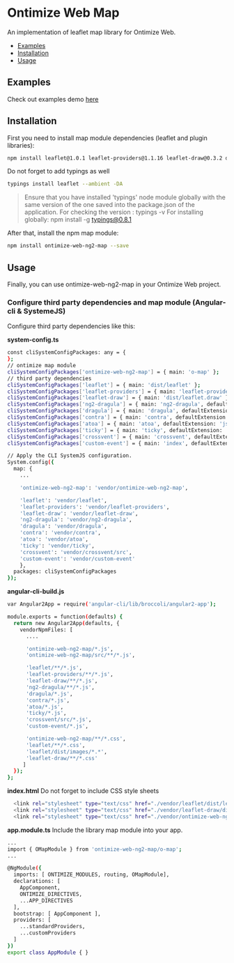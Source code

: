 # Ontimize Web Map
An implementation of leaflet map library for Ontimize Web.

* [Examples](#examples)
* [Installation](#installation)
* [Usage](#usage)

## Examples

Check out examples demo <a href="https://ontimizeweb.github.io/ontimize-web-ngx-map" target="_blank" title="examples demo">
here</a>

## Installation

First you need to install map module dependencies (leaflet and plugin libraries):
```sh
npm install leaflet@1.0.1 leaflet-providers@1.1.16 leaflet-draw@0.3.2 dragula@3.7.2 ng2-dragula@1.2.2-0 --save
```

Do not forget to add typings as well
```sh
typings install leaflet --ambient -DA
````

> Ensure that you have installed 'typings' node module globally with the same version of the one saved into the package.json of the
application.
For checking the version : typings -v
For installing globally: npm install -g typings@0.8.1

After that, install the npm map module:
```sh
npm install ontimize-web-ng2-map --save
```

## Usage

Finally, you can use ontimize-web-ng2-map in your Ontimize Web project.

### Configure third party dependencies and map module (Angular-cli & SystemeJS)

Configure third party dependencies like this:

**system-config.ts**
```sh
const cliSystemConfigPackages: any = {
};
// ontimize map module
cliSystemConfigPackages['ontimize-web-ng2-map'] = { main: 'o-map' };
// third party dependencies
cliSystemConfigPackages['leaflet'] = { main: 'dist/leaflet' };
cliSystemConfigPackages['leaflet-providers'] = { main: 'leaflet-providers', defaultExtension: 'js' };
cliSystemConfigPackages['leaflet-draw'] = { main: 'dist/leaflet.draw' };
cliSystemConfigPackages['ng2-dragula'] = { main: 'ng2-dragula', defaultExtension: 'js' };
cliSystemConfigPackages['dragula'] = { main: 'dragula', defaultExtension: 'js' };
cliSystemConfigPackages['contra'] = { main: 'contra', defaultExtension: 'js' };
cliSystemConfigPackages['atoa'] = { main: 'atoa', defaultExtension: 'js' };
cliSystemConfigPackages['ticky'] = { main: 'ticky', defaultExtension: 'js' };
cliSystemConfigPackages['crossvent'] = { main: 'crossvent', defaultExtension: 'js' };
cliSystemConfigPackages['custom-event'] = { main: 'index', defaultExtension: 'js' };

// Apply the CLI SystemJS configuration.
System.config({
  map: {
    ...

    'ontimize-web-ng2-map': 'vendor/ontimize-web-ng2-map',

    'leaflet': 'vendor/leaflet',
    'leaflet-providers': 'vendor/leaflet-providers',
    'leaflet-draw': 'vendor/leaflet-draw',
    'ng2-dragula': 'vendor/ng2-dragula',
    'dragula': 'vendor/dragula',
    'contra': 'vendor/contra',
    'atoa': 'vendor/atoa',
    'ticky': 'vendor/ticky',
    'crossvent': 'vendor/crossvent/src',
    'custom-event': 'vendor/custom-event'
    },
  packages: cliSystemConfigPackages
});

```

**angular-cli-build.js**
```sh
var Angular2App = require('angular-cli/lib/broccoli/angular2-app');

module.exports = function(defaults) {
  return new Angular2App(defaults, {
    vendorNpmFiles: [
      ....

      'ontimize-web-ng2-map/*.js',
      'ontimize-web-ng2-map/src/**/*.js',

      'leaflet/**/*.js',
      'leaflet-providers/**/*.js',
      'leaflet-draw/**/*.js',
      'ng2-dragula/**/*.js',
      'dragula/*.js',
      'contra/*.js',
      'atoa/*.js',
      'ticky/*.js',
      'crossvent/src/*.js',
      'custom-event/*.js',

      'ontimize-web-ng2-map/**/*.css',
      'leaflet/**/*.css',
      'leaflet/dist/images/*.*',
      'leaflet-draw/**/*.css'
     ]
  });
};
```
**index.html**
Do not forget to include CSS style sheets

```sh
  <link rel="stylesheet" type="text/css" href="./vendor/leaflet/dist/leaflet.css">
  <link rel="stylesheet" type="text/css" href="./vendor/leaflet-draw/dist/leaflet.draw.css">
  <link rel="stylesheet" type="text/css" href="./vendor/ontimize-web-ng2-map/o-map.css">
```

**app.module.ts**
Include the library map module into your app.

```sh
...
import { OMapModule } from 'ontimize-web-ng2-map/o-map';
...

@NgModule({
  imports: [ ONTIMIZE_MODULES, routing, OMapModule],
  declarations: [
    AppComponent,
    ONTIMIZE_DIRECTIVES,
    ...APP_DIRECTIVES
  ],
  bootstrap: [ AppComponent ],
  providers: [
    ...standardProviders,
    ...customProviders
  ]
})
export class AppModule { }

```

